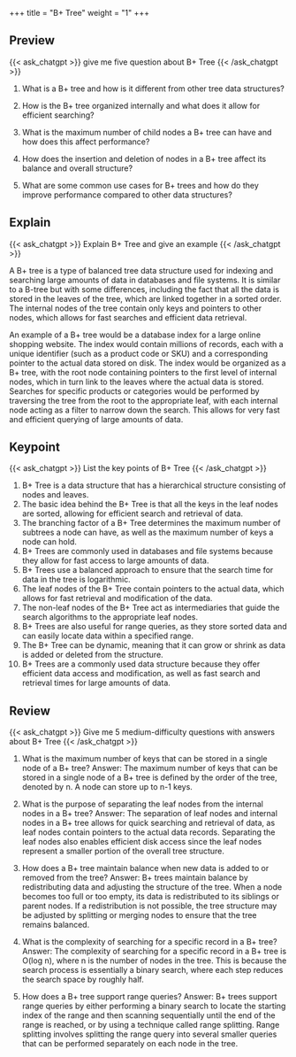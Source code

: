 +++
title = "B+ Tree"
weight = "1"
+++
## Preview
{{< ask_chatgpt >}}
give me five question about B+ Tree
{{< /ask_chatgpt >}}



1. What is a B+ tree and how is it different from other tree data structures?

2. How is the B+ tree organized internally and what does it allow for efficient searching?

3. What is the maximum number of child nodes a B+ tree can have and how does this affect performance?

4. How does the insertion and deletion of nodes in a B+ tree affect its balance and overall structure?

5. What are some common use cases for B+ trees and how do they improve performance compared to other data structures?   

## Explain
{{< ask_chatgpt >}}
Explain B+ Tree and give an example
{{< /ask_chatgpt >}}



A B+ tree is a type of balanced tree data structure used for indexing and searching large amounts of data in databases and file systems. It is similar to a B-tree but with some differences, including the fact that all the data is stored in the leaves of the tree, which are linked together in a sorted order. The internal nodes of the tree contain only keys and pointers to other nodes, which allows for fast searches and efficient data retrieval.

An example of a B+ tree would be a database index for a large online shopping website. The index would contain millions of records, each with a unique identifier (such as a product code or SKU) and a corresponding pointer to the actual data stored on disk. The index would be organized as a B+ tree, with the root node containing pointers to the first level of internal nodes, which in turn link to the leaves where the actual data is stored. Searches for specific products or categories would be performed by traversing the tree from the root to the appropriate leaf, with each internal node acting as a filter to narrow down the search. This allows for very fast and efficient querying of large amounts of data.   

## Keypoint
{{< ask_chatgpt >}}
List the key points of B+ Tree
{{< /ask_chatgpt >}}



1. B+ Tree is a data structure that has a hierarchical structure consisting of nodes and leaves.
2. The basic idea behind the B+ Tree is that all the keys in the leaf nodes are sorted, allowing for efficient search and retrieval of data.
3. The branching factor of a B+ Tree determines the maximum number of subtrees a node can have, as well as the maximum number of keys a node can hold.
4. B+ Trees are commonly used in databases and file systems because they allow for fast access to large amounts of data.
5. B+ Trees use a balanced approach to ensure that the search time for data in the tree is logarithmic.
6. The leaf nodes of the B+ Tree contain pointers to the actual data, which allows for fast retrieval and modification of the data.
7. The non-leaf nodes of the B+ Tree act as intermediaries that guide the search algorithms to the appropriate leaf nodes.
8. B+ Trees are also useful for range queries, as they store sorted data and can easily locate data within a specified range.
9. The B+ Tree can be dynamic, meaning that it can grow or shrink as data is added or deleted from the structure.
10. B+ Trees are a commonly used data structure because they offer efficient data access and modification, as well as fast search and retrieval times for large amounts of data.   

## Review
{{< ask_chatgpt >}}
Give me 5 medium-difficulty questions with answers about B+ Tree
{{< /ask_chatgpt >}}



1. What is the maximum number of keys that can be stored in a single node of a B+ tree?
Answer: The maximum number of keys that can be stored in a single node of a B+ tree is defined by the order of the tree, denoted by n. A node can store up to n-1 keys.

2. What is the purpose of separating the leaf nodes from the internal nodes in a B+ tree?
Answer: The separation of leaf nodes and internal nodes in a B+ tree allows for quick searching and retrieval of data, as leaf nodes contain pointers to the actual data records. Separating the leaf nodes also enables efficient disk access since the leaf nodes represent a smaller portion of the overall tree structure.

3. How does a B+ tree maintain balance when new data is added to or removed from the tree?
Answer: B+ trees maintain balance by redistributing data and adjusting the structure of the tree. When a node becomes too full or too empty, its data is redistributed to its siblings or parent nodes. If a redistribution is not possible, the tree structure may be adjusted by splitting or merging nodes to ensure that the tree remains balanced.

4. What is the complexity of searching for a specific record in a B+ tree?
Answer: The complexity of searching for a specific record in a B+ tree is O(log n), where n is the number of nodes in the tree. This is because the search process is essentially a binary search, where each step reduces the search space by roughly half.

5. How does a B+ tree support range queries?
Answer: B+ trees support range queries by either performing a binary search to locate the starting index of the range and then scanning sequentially until the end of the range is reached, or by using a technique called range splitting. Range splitting involves splitting the range query into several smaller queries that can be performed separately on each node in the tree.   

